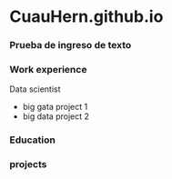 # CuauHern.github.io

### Prueba de ingreso de texto

### Work experience
Data scientist
- big gata project 1
- big data project 2

### Education

### projects
